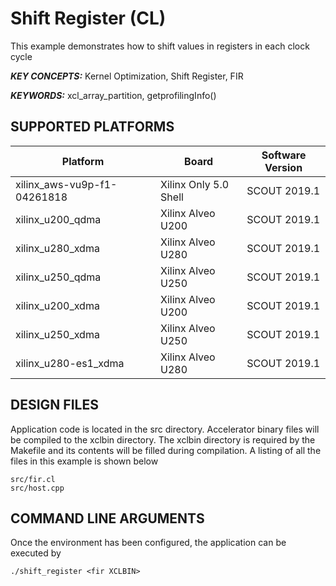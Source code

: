 Shift Register (CL)
======================

This example demonstrates how to shift values in registers in each clock cycle

***KEY CONCEPTS:*** Kernel Optimization, Shift Register, FIR

***KEYWORDS:*** xcl_array_partition, getprofilingInfo()

## SUPPORTED PLATFORMS
Platform | Board             | Software Version
---------|-------------------|-----------------
xilinx_aws-vu9p-f1-04261818|Xilinx Only 5.0 Shell|SCOUT 2019.1
xilinx_u200_qdma|Xilinx Alveo U200|SCOUT 2019.1
xilinx_u280_xdma|Xilinx Alveo U280|SCOUT 2019.1
xilinx_u250_qdma|Xilinx Alveo U250|SCOUT 2019.1
xilinx_u200_xdma|Xilinx Alveo U200|SCOUT 2019.1
xilinx_u250_xdma|Xilinx Alveo U250|SCOUT 2019.1
xilinx_u280-es1_xdma|Xilinx Alveo U280|SCOUT 2019.1


##  DESIGN FILES
Application code is located in the src directory. Accelerator binary files will be compiled to the xclbin directory. The xclbin directory is required by the Makefile and its contents will be filled during compilation. A listing of all the files in this example is shown below

```
src/fir.cl
src/host.cpp
```

##  COMMAND LINE ARGUMENTS
Once the environment has been configured, the application can be executed by
```
./shift_register <fir XCLBIN>
```

